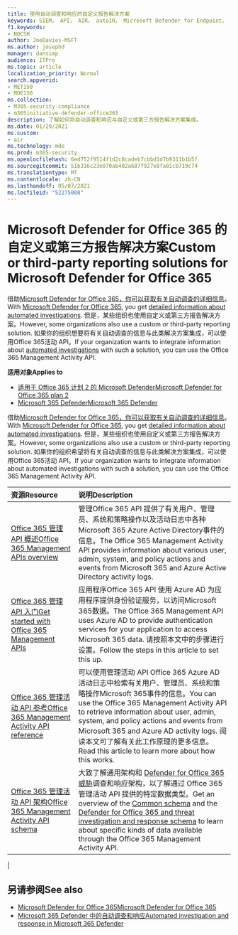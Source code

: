 ```yaml
---
title: 使用自动调查和响应的自定义报告解决方案
keywords: SIEM， API， AIR， autoIR， Microsoft Defender for Endpoint， 自动调查， 集成， 自定义报告
f1.keywords:
- NOCSH
author: JoeDavies-MSFT
ms.author: josephd
manager: dansimp
audience: ITPro
ms.topic: article
localization_priority: Normal
search.appverid:
- MET150
- MOE150
ms.collection:
- M365-security-compliance
- m365initiative-defender-office365
description: 了解如何将自动调查和响应与自定义或第三方报告解决方案集成。
ms.date: 01/29/2021
ms.custom:
- air
ms.technology: mdo
ms.prod: m365-security
ms.openlocfilehash: 6ed752f9514f1d2c8cadeb7cbbd1d7b9311b1b5f
ms.sourcegitcommit: 51b316c23e070ab402a687f927e8fa01cb719c74
ms.translationtype: MT
ms.contentlocale: zh-CN
ms.lasthandoff: 05/07/2021
ms.locfileid: "52275008"
---
```

# <a name="custom-or-third-party-reporting-solutions-for-microsoft-defender-for-office-365"></a><span data-ttu-id="5c88a-104">Microsoft Defender for Office 365 的自定义或第三方报告解决方案</span><span class="sxs-lookup"><span data-stu-id="5c88a-104">Custom or third-party reporting solutions for Microsoft Defender for Office 365</span></span>

<span data-ttu-id="5c88a-105">借助[Microsoft Defender for Office 365，](defender-for-office-365.md)[你可以获取有关自动调查的详细信息](air-view-investigation-results.md)。</span><span class="sxs-lookup"><span data-stu-id="5c88a-105">With [Microsoft Defender for Office 365](defender-for-office-365.md), you get [detailed information about automated investigations](air-view-investigation-results.md).</span></span> <span data-ttu-id="5c88a-106">但是，某些组织也使用自定义或第三方报告解决方案。</span><span class="sxs-lookup"><span data-stu-id="5c88a-106">However, some organizations also use a custom or third-party reporting solution.</span></span> <span data-ttu-id="5c88a-107">如果你的组织想要将有关自动调查的信息与[](office-365-air.md)此类解决方案集成，可以使用Office 365活动 API。</span><span class="sxs-lookup"><span data-stu-id="5c88a-107">If your organization wants to integrate information about [automated investigations](office-365-air.md) with such a solution, you can use the Office 365 Management Activity API.</span></span>

<span data-ttu-id="5c88a-108">**适用对象**</span><span class="sxs-lookup"><span data-stu-id="5c88a-108">**Applies to**</span></span>
- [<span data-ttu-id="5c88a-109">适用于 Office 365 计划 2 的 Microsoft Defender</span><span class="sxs-lookup"><span data-stu-id="5c88a-109">Microsoft Defender for Office 365 plan 2</span></span>](defender-for-office-365.md)
- [<span data-ttu-id="5c88a-110">Microsoft 365 Defender</span><span class="sxs-lookup"><span data-stu-id="5c88a-110">Microsoft 365 Defender</span></span>](../defender/microsoft-365-defender.md)

<span data-ttu-id="5c88a-111">借助[Microsoft Defender for Office 365，](defender-for-office-365.md)[你可以获取有关自动调查的详细信息](air-view-investigation-results.md)。</span><span class="sxs-lookup"><span data-stu-id="5c88a-111">With [Microsoft Defender for Office 365](defender-for-office-365.md), you get [detailed information about automated investigations](air-view-investigation-results.md).</span></span> <span data-ttu-id="5c88a-112">但是，某些组织也使用自定义或第三方报告解决方案。</span><span class="sxs-lookup"><span data-stu-id="5c88a-112">However, some organizations also use a custom or third-party reporting solution.</span></span> <span data-ttu-id="5c88a-113">如果你的组织希望将有关自动调查的信息与此类解决方案集成，可以使用Office 365活动 API。</span><span class="sxs-lookup"><span data-stu-id="5c88a-113">If your organization wants to integrate information about automated investigations with such a solution, you can use the Office 365 Management Activity API.</span></span>

|<span data-ttu-id="5c88a-114">资源</span><span class="sxs-lookup"><span data-stu-id="5c88a-114">Resource</span></span>|<span data-ttu-id="5c88a-115">说明</span><span class="sxs-lookup"><span data-stu-id="5c88a-115">Description</span></span>|
|:---|:---|
|[<span data-ttu-id="5c88a-116">Office 365 管理 API 概述</span><span class="sxs-lookup"><span data-stu-id="5c88a-116">Office 365 Management APIs overview</span></span>](/office/office-365-management-api/office-365-management-apis-overview)|<span data-ttu-id="5c88a-117">管理Office 365 API 提供了有关用户、管理员、系统和策略操作以及活动日志中各种Microsoft 365 Azure Active Directory事件的信息。</span><span class="sxs-lookup"><span data-stu-id="5c88a-117">The Office 365 Management Activity API provides information about various user, admin, system, and policy actions and events from Microsoft 365 and Azure Active Directory activity logs.</span></span>|
|[<span data-ttu-id="5c88a-118">Office 365 管理 API 入门</span><span class="sxs-lookup"><span data-stu-id="5c88a-118">Get started with Office 365 Management APIs</span></span>](/office/office-365-management-api/get-started-with-office-365-management-apis)|<span data-ttu-id="5c88a-119">应用程序Office 365 API 使用 Azure AD 为应用程序提供身份验证服务，以访问Microsoft 365数据。</span><span class="sxs-lookup"><span data-stu-id="5c88a-119">The Office 365 Management API uses Azure AD to provide authentication services for your application to access Microsoft 365 data.</span></span> <span data-ttu-id="5c88a-120">请按照本文中的步骤进行设置。</span><span class="sxs-lookup"><span data-stu-id="5c88a-120">Follow the steps in this article to set this up.</span></span>|
|[<span data-ttu-id="5c88a-121">Office 365 管理活动 API 参考</span><span class="sxs-lookup"><span data-stu-id="5c88a-121">Office 365 Management Activity API reference</span></span>](/office/office-365-management-api/office-365-management-activity-api-reference)|<span data-ttu-id="5c88a-122">可以使用管理活动 API Office 365 Azure AD 活动日志中检索有关用户、管理员、系统和策略操作Microsoft 365事件的信息。</span><span class="sxs-lookup"><span data-stu-id="5c88a-122">You can use the Office 365 Management Activity API to retrieve information about user, admin, system, and policy actions and events from Microsoft 365 and Azure AD activity logs.</span></span> <span data-ttu-id="5c88a-123">阅读本文可了解有关此工作原理的更多信息。</span><span class="sxs-lookup"><span data-stu-id="5c88a-123">Read this article to learn more about how this works.</span></span>|
|[<span data-ttu-id="5c88a-124">Office 365 管理活动 API 架构</span><span class="sxs-lookup"><span data-stu-id="5c88a-124">Office 365 Management Activity API schema</span></span>](/office/office-365-management-api/office-365-management-activity-api-schema)|<span data-ttu-id="5c88a-125">大致了解通用架构和[](/office/office-365-management-api/office-365-management-activity-api-schema#common-schema) [Defender for Office 365 威胁](/office/office-365-management-api/office-365-management-activity-api-schema#office-365-advanced-threat-protection-and-threat-investigation-and-response-schema)调查和响应架构，以了解通过 Office 365 管理活动 API 提供的特定数据类型。</span><span class="sxs-lookup"><span data-stu-id="5c88a-125">Get an overview of the [Common schema](/office/office-365-management-api/office-365-management-activity-api-schema#common-schema) and the [Defender for Office 365 and threat investigation and response schema](/office/office-365-management-api/office-365-management-activity-api-schema#office-365-advanced-threat-protection-and-threat-investigation-and-response-schema) to learn about specific kinds of data available through the Office 365 Management Activity API.</span></span>|
|

## <a name="see-also"></a><span data-ttu-id="5c88a-126">另请参阅</span><span class="sxs-lookup"><span data-stu-id="5c88a-126">See also</span></span>

- [<span data-ttu-id="5c88a-127">Microsoft Defender for Office 365</span><span class="sxs-lookup"><span data-stu-id="5c88a-127">Microsoft Defender for Office 365</span></span>](defender-for-office-365.md)
- [<span data-ttu-id="5c88a-128">Microsoft 365 Defender 中的自动调查和响应</span><span class="sxs-lookup"><span data-stu-id="5c88a-128">Automated investigation and response in Microsoft 365 Defender</span></span>](/microsoft-365/security/defender/m365d-autoir)
